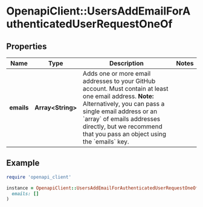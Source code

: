 # OpenapiClient::UsersAddEmailForAuthenticatedUserRequestOneOf

## Properties

| Name | Type | Description | Notes |
| ---- | ---- | ----------- | ----- |
| **emails** | **Array&lt;String&gt;** | Adds one or more email addresses to your GitHub account. Must contain at least one email address. **Note:** Alternatively, you can pass a single email address or an &#x60;array&#x60; of emails addresses directly, but we recommend that you pass an object using the &#x60;emails&#x60; key. |  |

## Example

```ruby
require 'openapi_client'

instance = OpenapiClient::UsersAddEmailForAuthenticatedUserRequestOneOf.new(
  emails: []
)
```

